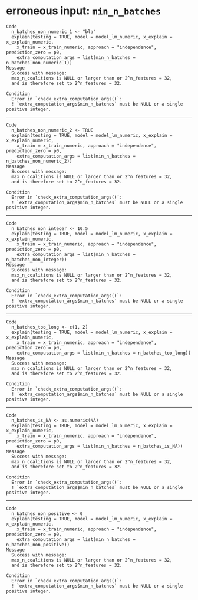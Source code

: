 # erroneous input: `min_n_batches`

    Code
      n_batches_non_numeric_1 <- "bla"
      explain(testing = TRUE, model = model_lm_numeric, x_explain = x_explain_numeric,
        x_train = x_train_numeric, approach = "independence", prediction_zero = p0,
        extra_computation_args = list(min_n_batches = n_batches_non_numeric_1))
    Message
      Success with message:
      max_n_coalitions is NULL or larger than or 2^n_features = 32, 
      and is therefore set to 2^n_features = 32.
      
    Condition
      Error in `check_extra_computation_args()`:
      ! `extra_computation_args$min_n_batches` must be NULL or a single positive integer.

---

    Code
      n_batches_non_numeric_2 <- TRUE
      explain(testing = TRUE, model = model_lm_numeric, x_explain = x_explain_numeric,
        x_train = x_train_numeric, approach = "independence", prediction_zero = p0,
        extra_computation_args = list(min_n_batches = n_batches_non_numeric_2))
    Message
      Success with message:
      max_n_coalitions is NULL or larger than or 2^n_features = 32, 
      and is therefore set to 2^n_features = 32.
      
    Condition
      Error in `check_extra_computation_args()`:
      ! `extra_computation_args$min_n_batches` must be NULL or a single positive integer.

---

    Code
      n_batches_non_integer <- 10.5
      explain(testing = TRUE, model = model_lm_numeric, x_explain = x_explain_numeric,
        x_train = x_train_numeric, approach = "independence", prediction_zero = p0,
        extra_computation_args = list(min_n_batches = n_batches_non_integer))
    Message
      Success with message:
      max_n_coalitions is NULL or larger than or 2^n_features = 32, 
      and is therefore set to 2^n_features = 32.
      
    Condition
      Error in `check_extra_computation_args()`:
      ! `extra_computation_args$min_n_batches` must be NULL or a single positive integer.

---

    Code
      n_batches_too_long <- c(1, 2)
      explain(testing = TRUE, model = model_lm_numeric, x_explain = x_explain_numeric,
        x_train = x_train_numeric, approach = "independence", prediction_zero = p0,
        extra_computation_args = list(min_n_batches = n_batches_too_long))
    Message
      Success with message:
      max_n_coalitions is NULL or larger than or 2^n_features = 32, 
      and is therefore set to 2^n_features = 32.
      
    Condition
      Error in `check_extra_computation_args()`:
      ! `extra_computation_args$min_n_batches` must be NULL or a single positive integer.

---

    Code
      n_batches_is_NA <- as.numeric(NA)
      explain(testing = TRUE, model = model_lm_numeric, x_explain = x_explain_numeric,
        x_train = x_train_numeric, approach = "independence", prediction_zero = p0,
        extra_computation_args = list(min_n_batches = n_batches_is_NA))
    Message
      Success with message:
      max_n_coalitions is NULL or larger than or 2^n_features = 32, 
      and is therefore set to 2^n_features = 32.
      
    Condition
      Error in `check_extra_computation_args()`:
      ! `extra_computation_args$min_n_batches` must be NULL or a single positive integer.

---

    Code
      n_batches_non_positive <- 0
      explain(testing = TRUE, model = model_lm_numeric, x_explain = x_explain_numeric,
        x_train = x_train_numeric, approach = "independence", prediction_zero = p0,
        extra_computation_args = list(min_n_batches = n_batches_non_positive))
    Message
      Success with message:
      max_n_coalitions is NULL or larger than or 2^n_features = 32, 
      and is therefore set to 2^n_features = 32.
      
    Condition
      Error in `check_extra_computation_args()`:
      ! `extra_computation_args$min_n_batches` must be NULL or a single positive integer.

